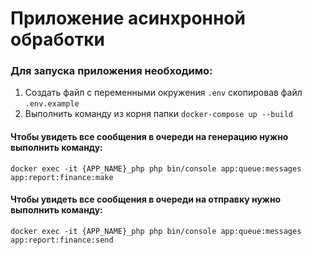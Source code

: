 # Приложение асинхронной обработки

### Для запуска приложения необходимо:

1. Создать файл с переменными окружения `.env` скопировав файл `.env.example`
2. Выполнить команду из корня папки `docker-compose up --build`

#### Чтобы увидеть все сообщения в очереди на генерацию нужно выполнить команду: 
`docker exec -it {APP_NAME}_php php bin/console app:queue:messages app:report:finance:make`

#### Чтобы увидеть все сообщения в очереди на отправку нужно выполнить команду:
`docker exec -it {APP_NAME}_php php bin/console app:queue:messages app:report:finance:send`
